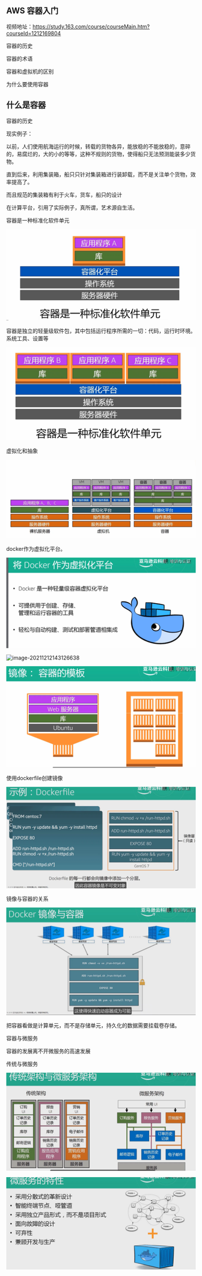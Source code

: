 ## AWS 容器入门

视频地址：https://study.163.com/course/courseMain.htm?courseId=1212169804

容器的历史

容器的术语

容器和虚拟机的区别

为什么要使用容器





## 什么是容器

容器的历史

现实例子：

以前，人们使用航海运行的时候，转载的货物各异，能放稳的不能放稳的，意碎的，易腐烂的，大的小的等等，这种不规则的货物，使得船只无法预测能装多少货物。

直到后来，利用集装箱，船只只针对集装箱进行装卸载，而不是关注单个货物，效率提高了。

而且规范的集装箱有利于火车，货车，船只的设计

在计算平台，引用了实际例子，真所谓，艺术源自生活。

容器是一种标准化软件单元

![image-20211212142535063](_assets/AWS%20容器入门/image-20211212142535063.png)

容器是独立的轻量级软件包，其中包括运行程序所需的一切：代码，运行时环境。系统工具、设置等

![image-20211212142725128](_assets/AWS%20容器入门/image-20211212142725128.png)



虚拟化和抽象

![image-20211212142952713](_assets/AWS%20容器入门/image-20211212142952713.png)



docker作为虚拟化平台。

![image-20211212143055416](_assets/AWS%20容器入门/image-20211212143055416.png)



![image-20211212143126638](C:\Users\heyunxiong\AppData\Roaming\Typora\typora-user-images\image-20211212143126638.png)



![image-20211212143217407](_assets/AWS%20容器入门/image-20211212143217407.png)



使用dockerfile创建镜像

![image-20211212143422915](_assets/AWS%20容器入门/image-20211212143422915.png)



镜像与容器的关系

![image-20211212143540436](_assets/AWS%20容器入门/image-20211212143540436.png)



把容器看做是计算单元，而不是存储单元，持久化的数据需要挂载卷存储。

容器与微服务

容器的发展离不开微服务的高速发展

传统与微服务

![image-20211212143935343](_assets/AWS%20容器入门/image-20211212143935343-16392923331892.png)





![image-20211212144150553](_assets/AWS%20容器入门/image-20211212144150553-16392923281901.png)



